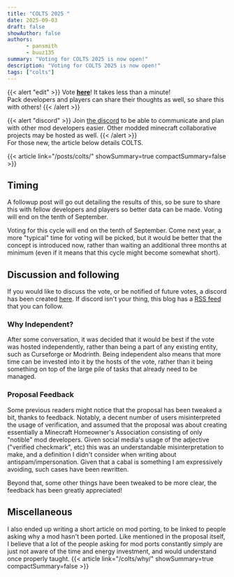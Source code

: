 ```yaml
---
title: "COLTS 2025 "
date: 2025-09-03
draft: false
showAuthor: false
authors:
      - pansmith
      - buuz135
summary: "Voting for COLTS 2025 is now open!"
description: "Voting for COLTS 2025 is now open!"
tags: ["colts"]
---
```


{{< alert "edit" >}}
Vote **[here](https://forms.gle/uRtvjeCVKFHoJVra6)**! It takes less than a minute! <br>
Pack developers and players can share their thoughts as well, so share this with others!
{{< /alert >}}

{{< alert "discord" >}}
Join [the discord](https://discord.gg/34KNtwBZ56) to be able to communicate and plan with other mod developers easier. Other modded minecraft collaborative projects may be hosted as well.
{{< /alert >}} <br>
For those new, the article below details COLTS.

{{< article link="/posts/colts/" showSummary=true compactSummary=false >}}

## Timing
A followup post will go out detailing the results of this, so be sure to share this with fellow developers and players so better data can be made. Voting will end on the tenth of September. 

Voting for this cycle will end on the tenth of September. Come next year, a more "typical" time for voting will be picked, but it would be better that the concept is introduced now, rather than waiting an additional three months at minimum (even if it means that this cycle might become somewhat short).

## Discussion and following 
If you would like to discuss the vote, or be notified of future votes, a discord has been created [here](https://discord.gg/34KNtwBZ56). If discord isn't your thing, this blog has a [RSS feed](https://thepansmith.github.io/index.xml) that you can follow.

### Why Independent?
After some conversation, it was decided that it would be best if the vote was hosted independently, rather than being a part of any existing entity, such as Curseforge or Modrinth. Being independent also means that more time can be invested into it by the hosts of the vote, rather than it being something on top of the large pile of tasks that already need to be managed.

### Proposal Feedback
Some previous readers might notice that the proposal has been tweaked a bit, thanks to feedback. Notably, a decent number of users misinterpreted the usage of verification, and assumed that the proposal was about creating essentially a Minecraft Homeowner's Association consisting of only "notible" mod developers. Given social media's usage of the adjective ("verified checkmark", etc) this was an understandable misinterpretation to make, and a definition I didn't consider when writing about antispam/impersonation. Given that a cabal is something I am expressively avoiding, such cases have been rewritten.

Beyond that, some other things have been tweaked to be more clear, the feedback has been greatly appreciated!

## Miscellaneous

I also ended up writing a short article on mod porting, to be linked to people asking why a mod hasn't been ported. Like mentioned in the proposal itself, I believe that a lot of the people asking for mod ports constantly simply are just not aware of the time and energy investment, and would understand once properly taught.
{{< article link="/colts/why/" showSummary=true compactSummary=false >}}